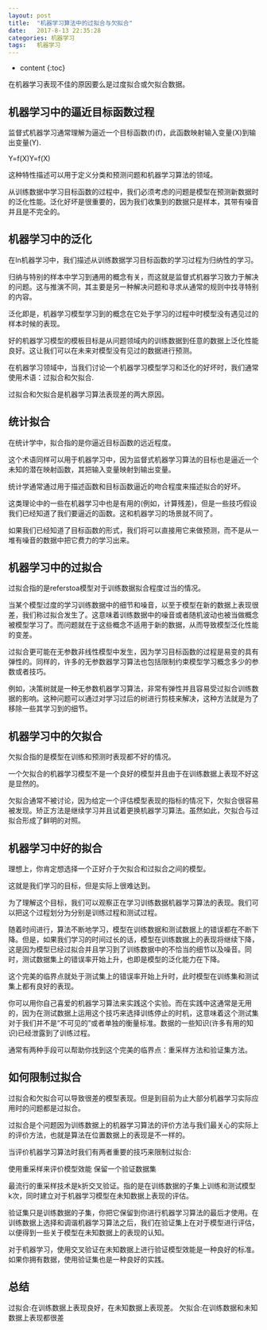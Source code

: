 ```yaml
---
layout: post
title:  "机器学习算法中的过拟合与欠拟合"
date:   2017-8-13 22:35:28
categories: 机器学习
tags:   机器学习 
---
```

* content
{:toc}

在机器学习表现不佳的原因要么是过度拟合或欠拟合数据。

## 机器学习中的逼近目标函数过程
监督式机器学习通常理解为逼近一个目标函数(f)(f)，此函数映射输入变量(X)到输出变量(Y).

Y=f(X)Y=f(X)

这种特性描述可以用于定义分类和预测问题和机器学习算法的领域。

从训练数据中学习目标函数的过程中，我们必须考虑的问题是模型在预测新数据时的泛化性能。泛化好坏是很重要的，因为我们收集到的数据只是样本，其带有噪音并且是不完全的。

## 机器学习中的泛化
在In机器学习中，我们描述从训练数据学习目标函数的学习过程为归纳性的学习。

归纳与特别的样本中学习到通用的概念有关，而这就是监督式机器学习致力于解决的问题。这与推演不同，其主要是另一种解决问题和寻求从通常的规则中找寻特别的内容。

泛化即是，机器学习模型学习到的概念在它处于学习的过程中时模型没有遇见过的样本时候的表现。

好的机器学习模型的模板目标是从问题领域内的训练数据到任意的数据上泛化性能良好。这让我们可以在未来对模型没有见过的数据进行预测。

在机器学习领域中，当我们讨论一个机器学习模型学习和泛化的好坏时，我们通常使用术语：过拟合和欠拟合.

过拟合和欠拟合是机器学习算法表现差的两大原因。

## 统计拟合
在统计学中，拟合指的是你逼近目标函数的远近程度。

这个术语同样可以用于机器学习中，因为监督式机器学习算法的目标也是逼近一个未知的潜在映射函数，其把输入变量映射到输出变量。

统计学通常通过用于描述函数和目标函数逼近的吻合程度来描述拟合的好坏。

这类理论中的一些在机器学习中也是有用的(例如，计算残差)，但是一些技巧假设我们已经知道了我们要逼近的函数。这和机器学习的场景就不同了。

如果我们已经知道了目标函数的形式，我们将可以直接用它来做预测，而不是从一堆有噪音的数据中把它费力的学习出来。

## 机器学习中的过拟合
过拟合指的是referstoa模型对于训练数据拟合程度过当的情况。

当某个模型过度的学习训练数据中的细节和噪音，以至于模型在新的数据上表现很差，我们称过拟合发生了。这意味着训练数据中的噪音或者随机波动也被当做概念被模型学习了。而问题就在于这些概念不适用于新的数据，从而导致模型泛化性能的变差。

过拟合更可能在无参数非线性模型中发生，因为学习目标函数的过程是易变的具有弹性的。同样的，许多的无参数器学习算法也包括限制约束模型学习概念多少的参数或者技巧。

例如，决策树就是一种无参数机器学习算法，非常有弹性并且容易受过拟合训练数据的影响。这种问题可以通过对学习过后的树进行剪枝来解决，这种方法就是为了移除一些其学习到的细节。

## 机器学习中的欠拟合
欠拟合指的是模型在训练和预测时表现都不好的情况。

一个欠拟合的机器学习模型不是一个良好的模型并且由于在训练数据上表现不好这是显然的。

欠拟合通常不被讨论，因为给定一个评估模型表现的指标的情况下，欠拟合很容易被发现。矫正方法是继续学习并且试着更换机器学习算法。虽然如此，欠拟合与过拟合形成了鲜明的对照。

## 机器学习中好的拟合
理想上，你肯定想选择一个正好介于欠拟合和过拟合之间的模型。

这就是我们学习的目标，但是实际上很难达到。

为了理解这个目标，我们可以观察正在学习训练数据机器学习算法的表现。我们可以把这个过程划分为分别是训练过程和测试过程。

随着时间进行，算法不断地学习，模型在训练数据和测试数据上的错误都在不断下降。但是，如果我们学习的时间过长的话，模型在训练数据上的表现将继续下降，这是因为模型已经过拟合并且学习到了训练数据中的不恰当的细节以及噪音。同时，测试数据集上的错误率开始上升，也即是模型的泛化能力在下降。

这个完美的临界点就处于测试集上的错误率开始上升时，此时模型在训练集和测试集上都有良好的表现。

你可以用你自己喜爱的机器学习算法来实践这个实验。而在实践中这通常是无用的，因为在测试数据上运用这个技巧来选择训练停止的时机，这意味着这个测试集对于我们并不是“不可见的”或者单独的衡量标准。数据的一些知识(许多有用的知识)已经泄露到了训练过程。

通常有两种手段可以帮助你找到这个完美的临界点：重采样方法和验证集方法。

## 如何限制过拟合
过拟合和欠拟合可以导致很差的模型表现。但是到目前为止大部分机器学习实际应用时的问题都是过拟合。

过拟合是个问题因为训练数据上的机器学习算法的评价方法与我们最关心的实际上的评价方法，也就是算法在位置数据上的表现是不一样的。

当评价机器学习算法时我们有两者重要的技巧来限制过拟合:

使用重采样来评价模型效能
保留一个验证数据集

最流行的重采样技术是k折交叉验证。指的是在训练数据的子集上训练和测试模型k次，同时建立对于机器学习模型在未知数据上表现的评估。

验证集只是训练数据的子集，你把它保留到你进行机器学习算法的最后才使用。在训练数据上选择和调谐机器学习算法之后，我们在验证集上在对于模型进行评估，以便得到一些关于模型在未知数据上的表现的认知。

对于机器学习，使用交叉验证在未知数据上进行验证模型效能是一种良好的标准。如果你拥有数据，使用验证集也是一种良好的实践。


## 总结

过拟合:在训练数据上表现良好，在未知数据上表现差。
欠拟合:在训练数据和未知数据上表现都很差
